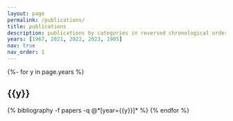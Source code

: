 ```yaml
---
layout: page
permalink: /publications/
title: publications
description: publications by categories in reversed chronological order. generated by jekyll-scholar.
years: [1967, 2021, 2022, 2023, 1905]
nav: true
nav_order: 1
---
```

<!-- _pages/publications.md -->
<div class="publications">

{%- for y in page.years %}
  <h2 class="year">{{y}}</h2>
  {% bibliography -f papers -q @*[year={{y}}]* %}
{% endfor %}

</div>
